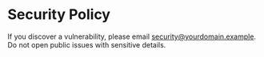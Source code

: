 # Security Policy

If you discover a vulnerability, please email security@yourdomain.example.
Do not open public issues with sensitive details.
